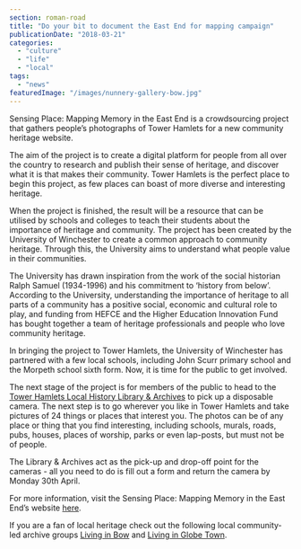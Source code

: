 ```yaml
---
section: roman-road
title: "Do your bit to document the East End for mapping campaign"
publicationDate: "2018-03-21"
categories: 
  - "culture"
  - "life"
  - "local"
tags: 
  - "news"
featuredImage: "/images/nunnery-gallery-bow.jpg"
---
```


Sensing Place: Mapping Memory in the East End is a crowdsourcing project that gathers people’s photographs of Tower Hamlets for a new community heritage website.

The aim of the project is to create a digital platform for people from all over the country to research and publish their sense of heritage, and discover what it is that makes their community. Tower Hamlets is the perfect place to begin this project, as few places can boast of more diverse and interesting heritage.

When the project is finished, the result will be a resource that can be utilised by schools and colleges to teach their students about the importance of heritage and community. The project has been created by the University of Winchester to create a common approach to community heritage. Through this, the University aims to understand what people value in their communities.

The University has drawn inspiration from the work of the social historian Ralph Samuel (1934-1996) and his commitment to ‘history from below’. According to the University, understanding the importance of heritage to all parts of a community has a positive social, economic and cultural role to play, and funding from HEFCE and the Higher Education Innovation Fund has bought together a team of heritage professionals and people who love community heritage.

In bringing the project to Tower Hamlets, the University of Winchester has partnered with a few local schools, including John Scurr primary school and the Morpeth school sixth form. Now, it is time for the public to get involved.

The next stage of the project is for members of the public to head to the [Tower Hamlets Local History Library & Archives](https://www.towerhamlets.gov.uk/lgnl/leisure_and_culture/local_history/local_history__archives/local_history__archives.aspx) to pick up a disposable camera. The next step is to go wherever you like in Tower Hamlets and take pictures of 24 things or places that interest you. The photos can be of any place or thing that you find interesting, including schools, murals, roads, pubs, houses, places of worship, parks or even lap-posts, but must not be of people.

The Library & Archives act as the pick-up and drop-off point for the cameras - all you need to do is fill out a form and return the camera by Monday 30th April.

For more information, visit the Sensing Place: Mapping Memory in the East End’s website [here](https://sensingplace.co.uk/).

If you are a fan of local heritage check out the following local community-led archive groups [Living in Bow](https://www.facebook.com/groups/livinginbow/) and [Living in Globe Town](https://www.facebook.com/groups/1324330194360725/).
